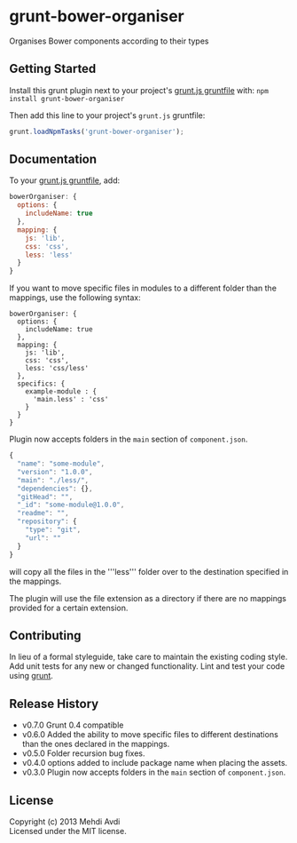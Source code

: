 # grunt-bower-organiser

Organises Bower components according to their types

## Getting Started
Install this grunt plugin next to your project's [grunt.js gruntfile][getting_started] with: `npm install grunt-bower-organiser`

Then add this line to your project's `grunt.js` gruntfile:

```javascript
grunt.loadNpmTasks('grunt-bower-organiser');
```

[grunt]: http://gruntjs.com/
[getting_started]: https://github.com/gruntjs/grunt/wiki/Getting-started

## Documentation
To your [grunt.js gruntfile][getting_started], add:

```javascript
bowerOrganiser: {
  options: {
    includeName: true
  },
  mapping: {
    js: 'lib',
    css: 'css',
    less: 'less'
  }
}
```

If you want to move specific files in modules to a different folder than the mappings, use the following syntax:

```
bowerOrganiser: {
  options: {
    includeName: true
  },
  mapping: {
    js: 'lib',
    css: 'css',
    less: 'css/less'
  },
  specifics: {
    example-module : {
      'main.less' : 'css'
    }
  }
}
```


Plugin now accepts folders in the ```main``` section of ```component.json```. 

```javascript
{
  "name": "some-module",
  "version": "1.0.0",
  "main": "./less/",
  "dependencies": {},
  "gitHead": "",
  "_id": "some-module@1.0.0",
  "readme": "",
  "repository": {
    "type": "git",
    "url": ""
  }
}
```

will copy all the files in the '''less''' folder over to the destination specified in the mappings.

The plugin will use the file extension as a directory if there are no mappings provided for a certain extension.

## Contributing
In lieu of a formal styleguide, take care to maintain the existing coding style. Add unit tests for any new or changed functionality. Lint and test your code using [grunt][grunt].

## Release History
* v0.7.0 Grunt 0.4 compatible
* v0.6.0 Added the ability to move specific files to different destinations than the ones declared in the mappings.
* v0.5.0 Folder recursion bug fixes.
* v0.4.0 options added to include package name when placing the assets.
* v0.3.0 Plugin now accepts folders in the ```main``` section of ```component.json```. 

## License
Copyright (c) 2013 Mehdi Avdi  
Licensed under the MIT license.
